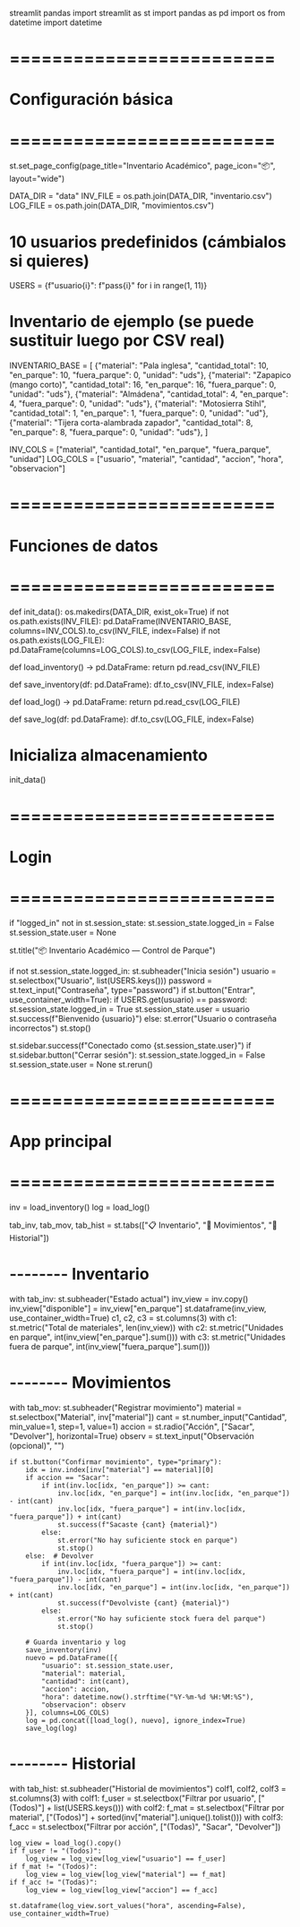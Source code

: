 streamlit
pandas
import streamlit as st
import pandas as pd
import os
from datetime import datetime

# =========================
# Configuración básica
# =========================
st.set_page_config(page_title="Inventario Académico", page_icon="📦", layout="wide")

DATA_DIR = "data"
INV_FILE = os.path.join(DATA_DIR, "inventario.csv")
LOG_FILE = os.path.join(DATA_DIR, "movimientos.csv")

# 10 usuarios predefinidos (cámbialos si quieres)
USERS = {f"usuario{i}": f"pass{i}" for i in range(1, 11)}

# Inventario de ejemplo (se puede sustituir luego por CSV real)
INVENTARIO_BASE = [
    {"material": "Pala inglesa", "cantidad_total": 10, "en_parque": 10, "fuera_parque": 0, "unidad": "uds"},
    {"material": "Zapapico (mango corto)", "cantidad_total": 16, "en_parque": 16, "fuera_parque": 0, "unidad": "uds"},
    {"material": "Almádena", "cantidad_total": 4, "en_parque": 4, "fuera_parque": 0, "unidad": "uds"},
    {"material": "Motosierra Stihl", "cantidad_total": 1, "en_parque": 1, "fuera_parque": 0, "unidad": "ud"},
    {"material": "Tijera corta-alambrada zapador", "cantidad_total": 8, "en_parque": 8, "fuera_parque": 0, "unidad": "uds"},
]

INV_COLS = ["material", "cantidad_total", "en_parque", "fuera_parque", "unidad"]
LOG_COLS = ["usuario", "material", "cantidad", "accion", "hora", "observacion"]

# =========================
# Funciones de datos
# =========================
def init_data():
    os.makedirs(DATA_DIR, exist_ok=True)
    if not os.path.exists(INV_FILE):
        pd.DataFrame(INVENTARIO_BASE, columns=INV_COLS).to_csv(INV_FILE, index=False)
    if not os.path.exists(LOG_FILE):
        pd.DataFrame(columns=LOG_COLS).to_csv(LOG_FILE, index=False)

def load_inventory() -> pd.DataFrame:
    return pd.read_csv(INV_FILE)

def save_inventory(df: pd.DataFrame):
    df.to_csv(INV_FILE, index=False)

def load_log() -> pd.DataFrame:
    return pd.read_csv(LOG_FILE)

def save_log(df: pd.DataFrame):
    df.to_csv(LOG_FILE, index=False)

# Inicializa almacenamiento
init_data()

# =========================
# Login
# =========================
if "logged_in" not in st.session_state:
    st.session_state.logged_in = False
    st.session_state.user = None

st.title("📦 Inventario Académico — Control de Parque")

if not st.session_state.logged_in:
    st.subheader("Inicia sesión")
    usuario = st.selectbox("Usuario", list(USERS.keys()))
    password = st.text_input("Contraseña", type="password")
    if st.button("Entrar", use_container_width=True):
        if USERS.get(usuario) == password:
            st.session_state.logged_in = True
            st.session_state.user = usuario
            st.success(f"Bienvenido {usuario}")
        else:
            st.error("Usuario o contraseña incorrectos")
    st.stop()

st.sidebar.success(f"Conectado como {st.session_state.user}")
if st.sidebar.button("Cerrar sesión"):
    st.session_state.logged_in = False
    st.session_state.user = None
    st.rerun()

# =========================
# App principal
# =========================
inv = load_inventory()
log = load_log()

tab_inv, tab_mov, tab_hist = st.tabs(["📋 Inventario", "🔁 Movimientos", "📝 Historial"])

# -------- Inventario
with tab_inv:
    st.subheader("Estado actual")
    inv_view = inv.copy()
    inv_view["disponible"] = inv_view["en_parque"]
    st.dataframe(inv_view, use_container_width=True)
    c1, c2, c3 = st.columns(3)
    with c1:
        st.metric("Total de materiales", len(inv_view))
    with c2:
        st.metric("Unidades en parque", int(inv_view["en_parque"].sum()))
    with c3:
        st.metric("Unidades fuera de parque", int(inv_view["fuera_parque"].sum()))

# -------- Movimientos
with tab_mov:
    st.subheader("Registrar movimiento")
    material = st.selectbox("Material", inv["material"])
    cant = st.number_input("Cantidad", min_value=1, step=1, value=1)
    accion = st.radio("Acción", ["Sacar", "Devolver"], horizontal=True)
    observ = st.text_input("Observación (opcional)", "")

    if st.button("Confirmar movimiento", type="primary"):
        idx = inv.index[inv["material"] == material][0]
        if accion == "Sacar":
            if int(inv.loc[idx, "en_parque"]) >= cant:
                inv.loc[idx, "en_parque"] = int(inv.loc[idx, "en_parque"]) - int(cant)
                inv.loc[idx, "fuera_parque"] = int(inv.loc[idx, "fuera_parque"]) + int(cant)
                st.success(f"Sacaste {cant} {material}")
            else:
                st.error("No hay suficiente stock en parque")
                st.stop()
        else:  # Devolver
            if int(inv.loc[idx, "fuera_parque"]) >= cant:
                inv.loc[idx, "fuera_parque"] = int(inv.loc[idx, "fuera_parque"]) - int(cant)
                inv.loc[idx, "en_parque"] = int(inv.loc[idx, "en_parque"]) + int(cant)
                st.success(f"Devolviste {cant} {material}")
            else:
                st.error("No hay suficiente stock fuera del parque")
                st.stop()

        # Guarda inventario y log
        save_inventory(inv)
        nuevo = pd.DataFrame([{
            "usuario": st.session_state.user,
            "material": material,
            "cantidad": int(cant),
            "accion": accion,
            "hora": datetime.now().strftime("%Y-%m-%d %H:%M:%S"),
            "observacion": observ
        }], columns=LOG_COLS)
        log = pd.concat([load_log(), nuevo], ignore_index=True)
        save_log(log)

# -------- Historial
with tab_hist:
    st.subheader("Historial de movimientos")
    colf1, colf2, colf3 = st.columns(3)
    with colf1:
        f_user = st.selectbox("Filtrar por usuario", ["(Todos)"] + list(USERS.keys()))
    with colf2:
        f_mat = st.selectbox("Filtrar por material", ["(Todos)"] + sorted(inv["material"].unique().tolist()))
    with colf3:
        f_acc = st.selectbox("Filtrar por acción", ["(Todas)", "Sacar", "Devolver"])

    log_view = load_log().copy()
    if f_user != "(Todos)":
        log_view = log_view[log_view["usuario"] == f_user]
    if f_mat != "(Todos)":
        log_view = log_view[log_view["material"] == f_mat]
    if f_acc != "(Todas)":
        log_view = log_view[log_view["accion"] == f_acc]

    st.dataframe(log_view.sort_values("hora", ascending=False), use_container_width=True)
